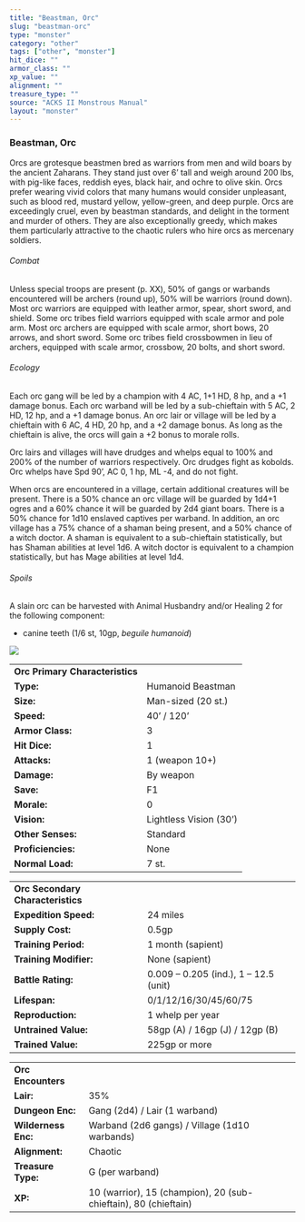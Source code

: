 ```yaml
---
title: "Beastman, Orc"
slug: "beastman-orc"
type: "monster"
category: "other"
tags: ["other", "monster"]
hit_dice: ""
armor_class: ""
xp_value: ""
alignment: ""
treasure_type: ""
source: "ACKS II Monstrous Manual"
layout: "monster"
---
```


### Beastman, Orc

Orcs are grotesque beastmen bred as warriors from men and wild boars by the ancient Zaharans. They
stand just over 6’ tall and weigh around 200 lbs, with pig-like faces, reddish eyes, black hair, and
ochre to olive skin. Orcs prefer wearing vivid colors that many humans would consider unpleasant,
such as blood red, mustard yellow, yellow-green, and deep purple. Orcs are exceedingly cruel, even
by beastman standards, and delight in the torment and murder of others. They are also exceptionally
greedy, which makes them particularly attractive to the chaotic rulers who hire orcs as mercenary
soldiers.

###### Combat

Unless special troops are present (p. XX), 50% of gangs or warbands encountered will be archers
(round up), 50% will be warriors (round down). Most orc warriors are equipped with leather armor,
spear, short sword, and shield. Some orc tribes field warriors equipped with scale armor and pole
arm. Most orc archers are equipped with scale armor, short bows, 20 arrows, and short sword. Some
orc tribes field crossbowmen in lieu of archers, equipped with scale armor, crossbow, 20 bolts, and
short sword.

###### Ecology

Each orc gang will be led by a champion with 4 AC, 1+1 HD, 8 hp, and a +1 damage bonus. Each orc
warband will be led by a sub-chieftain with 5 AC, 2 HD, 12 hp, and a +1 damage bonus. An orc lair or
village will be led by a chieftain with 6 AC, 4 HD, 20 hp, and a +2 damage bonus. As long as the
chieftain is alive, the orcs will gain a +2 bonus to morale rolls.

Orc lairs and villages will have drudges and whelps equal to 100% and 200% of the number of
warriors respectively. Orc drudges fight as kobolds. Orc whelps have Spd 90’, AC 0, 1 hp, ML -4, and
do not fight.

When orcs are encountered in a village, certain additional creatures will be present. There is a
50% chance an orc village will be guarded by 1d4+1 ogres and a 60% chance it will be guarded by 2d4
giant boars. There is a 50% chance for 1d10 enslaved captives per warband. In addition, an orc
village has a 75% chance of a shaman being present, and a 50% chance of a witch doctor. A shaman is
equivalent to a sub-chieftain statistically, but has Shaman abilities at level 1d6. A witch doctor
is equivalent to a champion statistically, but has Mage abilities at level 1d4.

###### Spoils

A slain orc can be harvested with Animal Husbandry and/or Healing 2 for the following component:

* canine teeth (1/6 st, 10gp, *beguile humanoid*)

![](data:image/png;base64...)

|  |  |
| --- | --- |
| **Orc Primary Characteristics** | |
| **Type:** | Humanoid Beastman |
| **Size:** | Man-sized (20 st.) |
| **Speed:** | 40’ / 120’ |
| **Armor Class:** | 3 |
| **Hit Dice:** | 1 |
| **Attacks:** | 1 (weapon 10+) |
| **Damage:** | By weapon |
| **Save:** | F1 |
| **Morale:** | 0 |
| **Vision:** | Lightless Vision (30’) |
| **Other Senses:** | Standard |
| **Proficiencies:** | None |
| **Normal Load:** | 7 st. |

|  |  |
| --- | --- |
| **Orc Secondary Characteristics** | |
| **Expedition Speed:** | 24 miles |
| **Supply Cost:** | 0.5gp |
| **Training Period:** | 1 month (sapient) |
| **Training Modifier:** | None (sapient) |
| **Battle Rating:** | 0.009 – 0.205 (ind.), 1 – 12.5 (unit) |
| **Lifespan:** | 0/1/12/16/30/45/60/75 |
| **Reproduction:** | 1 whelp per year |
| **Untrained Value:** | 58gp (A) / 16gp (J) / 12gp (B) |
| **Trained Value:** | 225gp or more |

|  |  |
| --- | --- |
| **Orc Encounters** | |
| **Lair:** | 35% |
| **Dungeon Enc:** | Gang (2d4) / Lair (1 warband) |
| **Wilderness Enc:** | Warband (2d6 gangs) / Village (1d10 warbands) |
| **Alignment:** | Chaotic |
| **Treasure Type:** | G (per warband) |
| **XP:** | 10 (warrior), 15 (champion), 20 (sub-chieftain), 80 (chieftain) |
